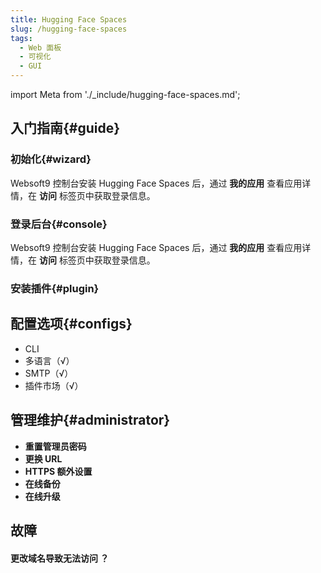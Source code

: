 ```yaml
---
title: Hugging Face Spaces
slug: /hugging-face-spaces
tags:
  - Web 面板
  - 可视化
  - GUI
---
```


import Meta from './_include/hugging-face-spaces.md';

<Meta name="meta" />

## 入门指南{#guide}

### 初始化{#wizard}

Websoft9 控制台安装 Hugging Face Spaces 后，通过 **我的应用** 查看应用详情，在 **访问** 标签页中获取登录信息。  

### 登录后台{#console}

Websoft9 控制台安装 Hugging Face Spaces 后，通过 **我的应用** 查看应用详情，在 **访问** 标签页中获取登录信息。  

### 安装插件{#plugin}

## 配置选项{#configs}

- CLI
- 多语言（√）
- SMTP（√）
- 插件市场（√）

## 管理维护{#administrator}

- **重置管理员密码**
- **更换 URL**
- **HTTPS 额外设置**
- **在线备份**
- **在线升级**

## 故障

#### 更改域名导致无法访问 ？